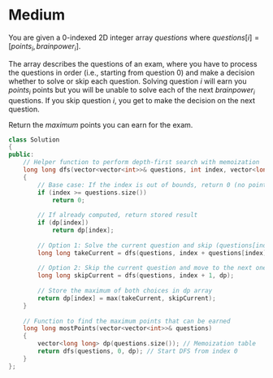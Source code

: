 # Medium

You are given a 0-indexed 2D integer array $questions$ where $questions[i] = [points_i, brainpower_i]$.

The array describes the questions of an exam, where you have to process the questions in order (i.e., starting from question $0$) and make a decision whether to solve or skip each question. Solving question $i$ will earn you $points_i$ points but you will be unable to solve each of the next $brainpower_i$ questions. If you skip question $i$, you get to make the decision on the next question.

Return the $maximum$ points you can earn for the exam.

```cpp
class Solution 
{
public:
    // Helper function to perform depth-first search with memoization
    long long dfs(vector<vector<int>>& questions, int index, vector<long long> &dp)
    {
        // Base case: If the index is out of bounds, return 0 (no points can be earned)
        if (index >= questions.size())
            return 0;
        
        // If already computed, return stored result
        if (dp[index])
            return dp[index];
        
        // Option 1: Solve the current question and skip (questions[index][1]) questions ahead
        long long takeCurrent = dfs(questions, index + questions[index][1] + 1, dp) + questions[index][0];
        
        // Option 2: Skip the current question and move to the next one
        long long skipCurrent = dfs(questions, index + 1, dp);
        
        // Store the maximum of both choices in dp array
        return dp[index] = max(takeCurrent, skipCurrent);
    }
    
    // Function to find the maximum points that can be earned
    long long mostPoints(vector<vector<int>>& questions) 
    {
        vector<long long> dp(questions.size()); // Memoization table
        return dfs(questions, 0, dp); // Start DFS from index 0
    }
};
```
